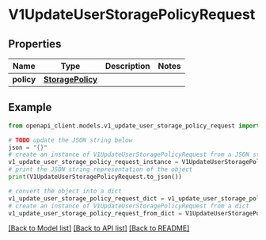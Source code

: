 # V1UpdateUserStoragePolicyRequest


## Properties

Name | Type | Description | Notes
------------ | ------------- | ------------- | -------------
**policy** | [**StoragePolicy**](StoragePolicy.md) |  | 

## Example

```python
from openapi_client.models.v1_update_user_storage_policy_request import V1UpdateUserStoragePolicyRequest

# TODO update the JSON string below
json = "{}"
# create an instance of V1UpdateUserStoragePolicyRequest from a JSON string
v1_update_user_storage_policy_request_instance = V1UpdateUserStoragePolicyRequest.from_json(json)
# print the JSON string representation of the object
print(V1UpdateUserStoragePolicyRequest.to_json())

# convert the object into a dict
v1_update_user_storage_policy_request_dict = v1_update_user_storage_policy_request_instance.to_dict()
# create an instance of V1UpdateUserStoragePolicyRequest from a dict
v1_update_user_storage_policy_request_from_dict = V1UpdateUserStoragePolicyRequest.from_dict(v1_update_user_storage_policy_request_dict)
```
[[Back to Model list]](../README.md#documentation-for-models) [[Back to API list]](../README.md#documentation-for-api-endpoints) [[Back to README]](../README.md)


